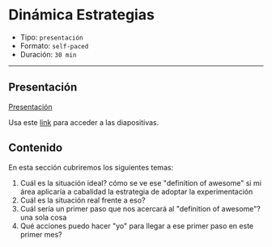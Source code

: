 # Dinámica Estrategias

* Tipo: `presentación`
* Formato: `self-paced`
* Duración: `30 min`

***

## Presentación

[Presentación](https://docs.google.com/presentation/d/1xGJPaM4dh0B7K0YgrRYPpX_ThpZabzi3_BLmL98gvBU/edit#slide=id.g3b01f84426_0_39)

Usa este [link](https://docs.google.com/presentation/d/1xGJPaM4dh0B7K0YgrRYPpX_ThpZabzi3_BLmL98gvBU/edit#slide=id.g3b01f84426_0_39)
para acceder a las diapositivas.

## Contenido

En esta sección cubriremos los siguientes temas:

1. Cuál es la situación ideal? cómo se ve ese "definition of awesome" si mi área
   aplicaría a cabalidad la estrategia de adoptar la experimentación
2. Cuál es la situación real frente a eso?
3. Cuál sería un primer paso que nos acercará al "definition of awesome"? una
   sola cosa
4. Qué acciones puedo hacer "yo" para llegar a ese primer paso en este primer
   mes?